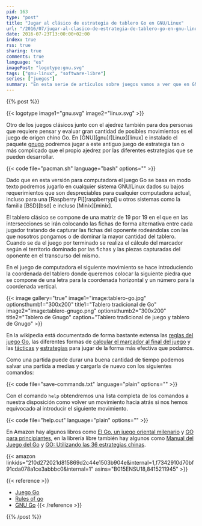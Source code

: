 ```yaml
---
pid: 163
type: "post"
title: "Jugar al clásico de estrategia de tablero Go en GNU/Linux"
url: "/2016/07/jugar-al-clasico-de-estrategia-de-tablero-go-en-gnu-linux/"
date: 2016-07-23T13:00:00+02:00
index: true
rss: true
sharing: true
comments: true
language: "es"
imagePost: "logotype:gnu.svg"
tags: ["gnu-linux", "software-libre"]
series: ["juegos"]
summary: "En esta serie de artículos sobre juegos vamos a ver que en GNU/Linux también hay juegos a los que podemos jugar en nuestra plataforma preferida. Otro de ellos es el clásico de estrategia Go."
---
```


{{% post %}}

{{< logotype image1="gnu.svg" image2="linux.svg" >}}

Otro de los juegos clásicos junto con el ajedrez también para dos personas que requiere pensar y evaluar gran cantidad de posibles movimientos es el juego de origen chino Go. En [GNU][gnu]/[Linux][linux] e instalado el paquete [gnugo](https://www.archlinux.org/packages/extra/x86_64/gnugo/) podremos jugar a este antiguo juego de estrategia tan o más complicado que el propio ajedrez por las diferentes estrategias que se pueden desarrollar.

{{< code file="pacman.sh" language="bash" options="" >}}

Dado que en esta versión para computadora el juego Go se basa en modo texto podremos jugarlo en cualquier sistema GNU/Linux dados su bajos requerimientos que son despreciables para cualquier computadora actual, incluso para una [Raspberry Pi][raspberrypi] u otros sistemas como la familia [BSD][bsd] e incluso [Minix][minix].

El tablero clásico se compone de una matriz de 19 por 19 en el que en las intersecciones se irán colocando las fichas de forma alternativa entre cada jugador tratando de capturar las fichas del oponente rodeándolas con las que nosotros pongamos o de dominar la mayor cantidad del tablero. Cuando se da el juego por terminado se realiza el cálculo del marcador según el territorio dominado por las fichas y las piezas capturadas del oponente en el transcurso del mismo.

En el juego de computadora el siguiente movimiento se hace introduciendo la coordenada del tablero donde queremos colocar la siguiente piedra que se compone de una letra para la coordenada horizontal y un número para la coordenada vertical.

{{< image
    gallery="true"
    image1="image:tablero-go.jpg" optionsthumb1="300x200" title1="Tablero tradicional de Go"
    image2="image:tablero-gnugo.png" optionsthumb2="300x200" title2="Tablero de Gnugo"
    caption="Tablero tradicional de juego y tablero de Gnugo" >}}

En la wikipedia está documentado de forma bastante extensa las [reglas del juego Go](https://es.wikipedia.org/wiki/Go#Reglas_del_go), las diferentes formas de [calcular el marcador al final del juego](https://es.wikipedia.org/wiki/Go#Puntuaci.C3.B3n) y las [tácticas](https://es.wikipedia.org/wiki/Go#T.C3.A1ctica) y [estrategias](https://es.wikipedia.org/wiki/Go#Estrategia_b.C3.A1sica) para jugar de la forma más efectiva que podamos.

Como una partida puede durar una buena cantidad de tiempo podemos salvar una partida a medias y cargarla de nuevo con los siguientes comandos:

{{< code file="save-commands.txt" language="plain" options="" >}}

Con el comando `help` obtendremos una lista completa de los comandos a nuestra disposición como volver un movimiento hacia atrás si nos hemos equivocado al introducir el siguiente movimiento.

{{< code file="help.out" language="plain" options="" >}}

En Amazon hay algunos libros como [El Go, un juego oriental milenario](https://amzn.to/2anENOU) y [GO para principiantes](https://amzn.to/29ULTWQ), en la librería libre también hay algunos como [Manual del Juego del Go](https://openlibra.com/es/book/manual-del-juego-del-go) y [GO: Utilizando las 36 estrategias chinas](https://openlibra.com/es/book/go-utilizando-las-36-estrategias-chinas).

{{< amazon
    linkids="210d272021d815869d2c44e1503b904e&internal=1,f7342910d70bf91cda078a1ce3abbbc0&internal=1"
    asins="B015ENSU18,8415211945" >}}

{{< reference >}}
* [Juego Go](https://en.wikipedia.org/wiki/Go_(game))
* [Rules of go](https://en.wikipedia.org/wiki/Rules_of_go)
* [GNU Go](https://www.gnu.org/software/gnugo/)
{{< /reference >}}

{{% /post %}}
